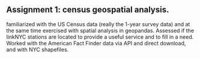 ## Assignment 1: census geospatial analysis.

 familiarized with the US Census data (really the 1-year survey data) and at the same time exercised with spatial analysis in geopandas. Assessed if the linkNYC stations are located to provide a useful service and to fill in a need. Worked with the American Fact Finder data via API and direct download, and with NYC shapefiles.